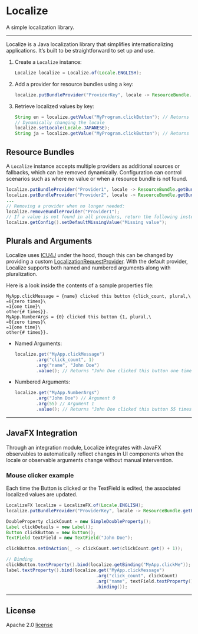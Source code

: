 # Localize
A simple localization library.

___

Localize is a Java localization library that simplifies internationalizing applications. 
It’s built to be straightforward to set up and use.

1. Create a `Localize` instance: 
   ```java
   Localize localize = Localize.of(Locale.ENGLISH);
   ```
2. Add a provider for resource bundles using a key:
   ```java
   localize.putBundleProvider("ProviderKey", locale -> ResourceBundle.getBundle("i18n.sample", locale));
   ``` 
3. Retrieve localized values by key:
   ```java
   String en = localize.getValue("MyProgram.clickButton"); // Returns "Click!"
   // Dynamically changing the locale
   localize.setLocale(Locale.JAPANESE);
   String ja = localize.getValue("MyProgram.clickButton"); // Returns "クリック！"
   ``` 
   
## Resource Bundles

A `Localize` instance accepts multiple providers as additional sources or fallbacks,
which can be removed dynamically.
Configuration can control scenarios such as where no value or when a resource bundle is not found.
```java
localize.putBundleProvider("Provider1", locale -> ResourceBundle.getBundle("i18n.sample", locale));
localize.putBundleProvider("Provider2", locale -> ResourceBundle.getBundle("i18n.other", locale));
...
// Removing a provider when no longer needed:
localize.removeBundleProvider("Provider1");
// If a value is not found in all providers, return the following instead:
localize.getConfig().setDefaultMissingValue("Missing value");
```

## Plurals and Arguments

Localize uses [ICU4J](https://unicode-org.github.io/icu/userguide/icu4j/) under the hood, 
though this can be changed by providing a custom [LocalizationRequestProvider](base/src/main/java/com/devinsterling/localize/LocalizationRequestProcessor.java).
With the default provider, Localize supports both named and numbered arguments along with pluralization.

Here is a look inside the contents of a sample properties file:
```properties
MyApp.clickMessage = {name} clicked this button {click_count, plural,\
=0{zero times}\
=1{one time}\
other{# times}}.
MyApp.NumberArgs = {0} clicked this button {1, plural,\
=0{zero times}\
=1{one time}\
other{# times}}.
```
- Named Arguments:
  ```java
  localize.get("MyApp.clickMessage")
          .arg("click_count", 1)
          .arg("name", "John Doe")
          .value(); // Returns "John Doe clicked this button one time."
  ```
- Numbered Arguments:
  ```java
  localize.get("MyApp.NumberArgs")
          .arg("John Doe") // Argument 0
          .arg(55) // Argument 1
          .value(); // Returns "John Doe clicked this button 55 times."
  ```
___
## JavaFX Integration
Through an integration module, Localize integrates with JavaFX observables to automatically 
reflect changes in UI components when the locale or observable arguments change without manual intervention.

### Mouse clicker example
Each time the Button is clicked or the TextField is edited, 
the associated localized values are updated.
```java
LocalizeFX localize = LocalizeFX.of(Locale.ENGLISH);
localize.putBundleProvider("ProviderKey", locale -> ResourceBundle.getBundle("messages", locale));

DoubleProperty clickCount = new SimpleDoubleProperty();
Label clickDetails = new Label();
Button clickButton = new Button();
TextField textField = new TextField("John Doe");

clickButton.setOnAction(_ -> clickCount.set(clickCount.get() + 1));

// Binding
clickButton.textProperty().bind(localize.getBinding("MyApp.clickMe"));
label.textProperty().bind(localize.get("MyApp.clickMessage")
                                  .arg("click_count", clickCount)
                                  .arg("name", textField.textProperty())
                                  .binding());
```
___
## License
Apache 2.0 [license](LICENSE)